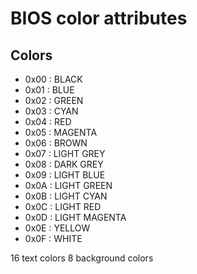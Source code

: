 # BIOS color attributes

## Colors

* 0x00 : BLACK
* 0x01 : BLUE
* 0x02 : GREEN
* 0x03 : CYAN
* 0x04 : RED
* 0x05 : MAGENTA
* 0x06 : BROWN
* 0x07 : LIGHT GREY
* 0x08 : DARK GREY
* 0x09 : LIGHT BLUE
* 0x0A : LIGHT GREEN
* 0x0B : LIGHT CYAN
* 0x0C : LIGHT RED
* 0x0D : LIGHT MAGENTA
* 0x0E : YELLOW
* 0x0F : WHITE

16 text colors
8 background colors